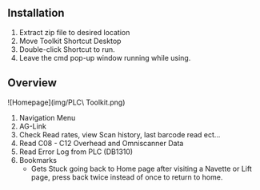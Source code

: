 ## Installation

1. Extract zip file to desired location
2. Move Toolkit Shortcut Desktop
3. Double-click Shortcut to run.
4. Leave the cmd pop-up window running while using.


## Overview

![Homepage](img/PLC\ Toolkit.png)

1. Navigation Menu
1. AG-Link
2. Check Read rates, view Scan history, last barcode read ect...
3. Read C08 - C12 Overhead and Omniscanner Data
4. Read Error Log from PLC (DB1310)
5. Bookmarks
    - Gets Stuck going back to Home page after visiting a Navette or Lift page, press back twice instead of once to return to home.

